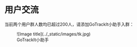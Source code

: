 # 用户交流

当前两个用户群人数均已超过200人，请添加GoTrackIt小助手入群：

<figure markdown="span">
  ![Image title](../_static/images/tk.jpg)
  <figcaption>GoTrackIt小助手</figcaption>
</figure>